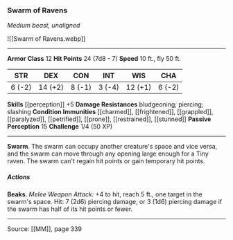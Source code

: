 ### Swarm of Ravens
_Medium beast, unaligned_

![[Swarm of Ravens.webp]]




---

**Armor Class** 12
**Hit Points** 24 (7d8 - 7)
**Speed** 10 ft., fly 50 ft.

| STR     | DEX     | CON     | INT     | WIS     | CHA     |
|---------|---------|---------|---------|---------|---------|
| 6 (-2) | 14 (+2) | 8 (-1) | 3 (-4) | 12 (+1) | 6 (-2) |

**Skills** [[perception]] +5
**Damage Resistances** bludgeoning; piercing; slashing
**Condition Immunities** [[charmed]], [[frightened]], [[grappled]], [[paralyzed]], [[petrified]], [[prone]], [[restrained]], [[stunned]]
**Passive Perception** 15
**Challenge** 1/4 (50 XP)

---

**Swarm**. The swarm can occupy another creature's space and vice versa, and the swarm can move through any opening large enough for a Tiny raven. The swarm can't regain hit points or gain temporary hit points.

##### Actions
**Beaks**. _Melee Weapon Attack:_ +4 to hit, reach 5 ft., one target in the swarm's space. Hit: 7 (2d6) piercing damage, or 3 (1d6) piercing damage if the swarm has half of its hit points or fewer.


---

Source: [[MM]], page 339